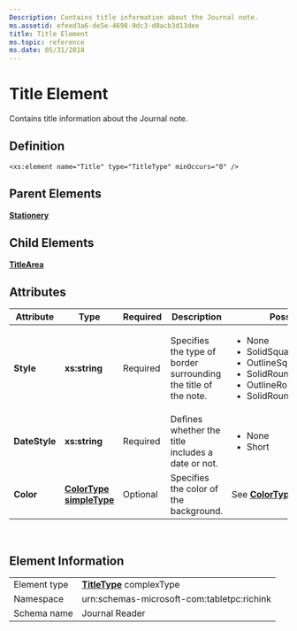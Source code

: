```yaml
---
Description: Contains title information about the Journal note.
ms.assetid: efeed3a6-de5e-4698-9dc3-d0acb3d13dee
title: Title Element
ms.topic: reference
ms.date: 05/31/2018
---
```


# Title Element

Contains title information about the Journal note.

## Definition

``` syntax
<xs:element name="Title" type="TitleType" minOccurs="0" />
```

## Parent Elements

[**Stationery**](stationery-element.md)

## Child Elements

[**TitleArea**](titlearea-element.md)

## Attributes



<table>
<colgroup>
<col style="width: 20%" />
<col style="width: 20%" />
<col style="width: 20%" />
<col style="width: 20%" />
<col style="width: 20%" />
</colgroup>
<thead>
<tr class="header">
<th>Attribute</th>
<th>Type</th>
<th>Required</th>
<th>Description</th>
<th>Possible Values</th>
</tr>
</thead>
<tbody>
<tr class="odd">
<td><strong>Style</strong></td>
<td><strong>xs:string</strong></td>
<td>Required</td>
<td>Specifies the type of border surrounding the title of the note.</td>
<td><ul>
<li>None</li>
<li>SolidSquare</li>
<li>OutlineSquare</li>
<li>SolidRoundRect</li>
<li>OutlineRoundRect</li>
<li>SolidRoundRectDottedBaseline</li>
</ul></td>
</tr>
<tr class="even">
<td><strong>DateStyle</strong></td>
<td><strong>xs:string</strong></td>
<td>Required</td>
<td>Defines whether the title includes a date or not.</td>
<td><ul>
<li>None</li>
<li>Short</li>
</ul></td>
</tr>
<tr class="odd">
<td><strong>Color</strong></td>
<td><a href="colortype-simple-type.md"><strong>ColorType simpleType</strong></a></td>
<td>Optional</td>
<td>Specifies the color of the background.</td>
<td>See <a href="colortype-simple-type.md"><strong>ColorType simpleType</strong></a>.</td>
</tr>
</tbody>
</table>



 

## Element Information



|              |                                                         |
|--------------|---------------------------------------------------------|
| Element type | [**TitleType**](titletype-complex-type.md) complexType |
| Namespace    | urn:schemas-microsoft-com:tabletpc:richink              |
| Schema name  | Journal Reader                                          |



 

 

 



